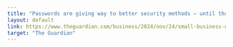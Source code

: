 ```yaml
---
title: "Passwords are giving way to better security methods – until those are hacked too, that is"
layout: default
link: https://www.theguardian.com/business/2024/nov/24/small-business-data-security-methods
target: "The Guardian"
---
```

